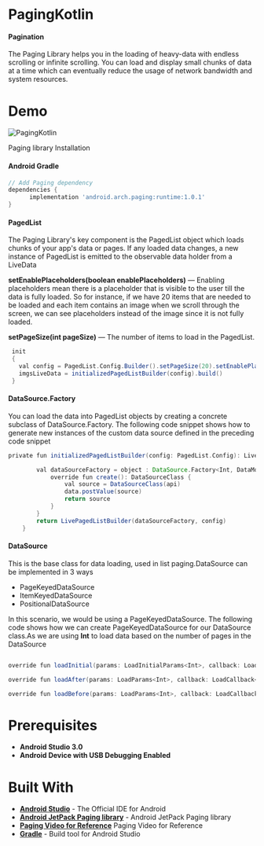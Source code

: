 # PagingKotlin

#### Pagination

The Paging Library helps you in the loading of heavy-data with endless scrolling or infinite scrolling. You can load and display small chunks of data at a time which can eventually reduce the usage of network bandwidth and system resources.

# Demo
![PagingKotlin](screenshots/GalleryImage.gif)

Paging library Installation 

#### Android Gradle
```groovy
// Add Paging dependency
dependencies {
      implementation 'android.arch.paging:runtime:1.0.1'
}
```

#### PagedList

The Paging Library's key component is the PagedList object which loads chunks of your app's data or pages. If any loaded data changes, a new instance of PagedList is emitted to the observable data holder from a LiveData

**setEnablePlaceholders(boolean enablePlaceholders)** — Enabling placeholders mean there is a placeholder that is visible to the user till the data is fully loaded. So for instance, if we have 20 items that are needed to be loaded and each item contains an image when we scroll through the screen, we can see placeholders instead of the image since it is not fully loaded. 

**setPageSize(int pageSize)** — The number of items to load in the PagedList.

```groovy
 init
 {
   val config = PagedList.Config.Builder().setPageSize(20).setEnablePlaceholders(true).build()
   imgsLiveData = initializedPagedListBuilder(config).build()
 }
```

#### DataSource.Factory

You can load the data into PagedList objects by creating a concrete subclass of DataSource.Factory. The following code snippet shows how to generate new instances of the custom data source defined in the preceding code snippet

```groovy
private fun initializedPagedListBuilder(config: PagedList.Config): LivePagedListBuilder<Int, DataModel> {

        val dataSourceFactory = object : DataSource.Factory<Int, DataModel>() {
            override fun create(): DataSourceClass {
                val source = DataSourceClass(api)
                data.postValue(source)
                return source
            }
        }
        return LivePagedListBuilder(dataSourceFactory, config)
    }
```

#### DataSource
This is the base class for data loading, used in list paging.DataSource can be implemented in 3 ways
* PageKeyedDataSource
* ItemKeyedDataSource
* PositionalDataSource

In this scenario, we would be using a PageKeyedDataSource. The following code shows how we can create PageKeyedDataSource for our DataSource class.As we are using  **Int** to load data based on the number of pages in the DataSource

```groovy

override fun loadInitial(params: LoadInitialParams<Int>, callback: LoadInitialCallback<Int, DataModel>) {}

override fun loadAfter(params: LoadParams<Int>, callback: LoadCallback<Int, DataModel>) {}

override fun loadBefore(params: LoadParams<Int>, callback: LoadCallback<Int, DataModel>) {}

```

# Prerequisites
* __Android Studio 3.0__
* __Android Device with USB Debugging Enabled__

# Built With

* __[Android Studio](https://developer.android.com/studio/index.html)__ - The Official IDE for Android
* __[Android JetPack Paging library](https://developer.android.com/topic/libraries/architecture/paging)__ - Android JetPack Paging library
* __[Paging Video for Reference](https://www.youtube.com/watch?v=BE5bsyGGLf4)__ Paging Video for Reference
* __[Gradle](https://gradle.org)__ - Build tool for Android Studio
